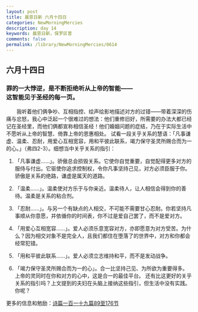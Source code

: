 ```yaml
---
layout: post
title: 晨恩日新 六月十四日
categories: NewMorningMercies
description: day 14
keywords: 晨恩日新，保罗区普
comments: false
permalink: /library/NewMorningMercies/0614
---
```


## 六月十四日

### 罪的一大悖逆，是不断拒绝听从上帝的智能—— <br> 这智能见于圣经的每一页。

&emsp;&emsp;我听着他们俩争吵、互相指控、绘声绘影地描述对方的过错——带着深深的伤痛与忿怒，我心中泛起一个很难过的想法：他们重修旧好，所需要的办法大都已经记在圣经里，而他们俩都宣称相信圣经！他们婚姻问题的症结，乃在于实际生活中不愿听从上帝的智慧、倚靠上帝的恩惠相处。
试看一段关乎关系的慧语：「凡事谦虚、温柔、忍耐，用爱心互相宽容，用和平彼此联系，竭力保守圣灵所赐合而为一的心。」（弗四2-3）。细想当中关乎关系的指引：

1. 「凡事谦虚……」。骄傲总会损毁关系。它使你自觉重要，自觉配得更多对方的服侍与付出。它驱使你追求控制权，令你凡事坚持己见，对方必须臣服于你。骄傲是关系的绝路，谦虚是属天的道路。

2. 「温柔……」。温柔使对方乐于与你亲近。温柔待人，让人相信会得到你的善待。温柔是关系的粘合剂。

3. 「忍耐……」。与另一个有缺点的人相交，不可能不需要甘心忍耐。你若坚持凡事顺从你意愿，并依循你的时间表，你不过是爱自己罢了，而不是爱对方。

4. 「用爱心互相宽容……」。爱人必须乐意宽容对方，亦即愿意为对方受苦。为什么？因为相交对象不是完全人，且我们都住在堕落了的世界中，对方和你都会经常犯错。

5. 「用和平彼此联系……」。爱人必须立志维持和平，而不是发动战争。

6. 「竭力保守圣灵所赐合而为一的心」。合一比坚持己见、为所欲为重要得多。上帝的灵同时在你和对方的心中，这是合一的最佳平台。
还有比这更好的关乎关系的指引吗？上文提到的夫妇在头脑上接纳这些指引，但生活中没有实践。你呢？

更多的信息和勉励：[诗篇一百一十九篇89至176节]()
